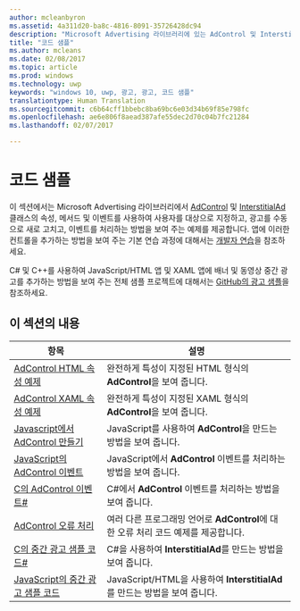 ```yaml
---
author: mcleanbyron
ms.assetid: 4a311d20-ba8c-4816-8091-35726428dc94
description: "Microsoft Advertising 라이브러리에 있는 AdControl 및 InterstitialAd 클래스의 속성, 메서드 및 이벤트를 사용하는 방법을 보여 주는 추가 예제를 가져오세요."
title: "코드 샘플"
ms.author: mcleans
ms.date: 02/08/2017
ms.topic: article
ms.prod: windows
ms.technology: uwp
keywords: "windows 10, uwp, 광고, 광고, 코드 샘플"
translationtype: Human Translation
ms.sourcegitcommit: c6b64cff1bbebc8ba69bc6e03d34b69f85e798fc
ms.openlocfilehash: ae6e806f8aead387afe55dec2d70c04b7fc21284
ms.lasthandoff: 02/07/2017

---
```


# <a name="code-samples"></a>코드 샘플




이 섹션에서는 Microsoft Advertising 라이브러리에서 [AdControl](https://msdn.microsoft.com/library/windows/apps/microsoft.advertising.winrt.ui.adcontrol.aspx) 및 [InterstitialAd](https://msdn.microsoft.com/library/windows/apps/microsoft.advertising.winrt.ui.interstitialad.aspx) 클래스의 속성, 메서드 및 이벤트를 사용하여 사용자를 대상으로 지정하고, 광고를 수동으로 새로 고치고, 이벤트를 처리하는 방법을 보여 주는 예제를 제공합니다. 앱에 이러한 컨트롤을 추가하는 방법을 보여 주는 기본 연습 과정에 대해서는 [개발자 연습](developer-walkthroughs.md)을 참조하세요.

C# 및 C++를 사용하여 JavaScript/HTML 앱 및 XAML 앱에 배너 및 동영상 중간 광고를 추가하는 방법을 보여 주는 전체 샘플 프로젝트에 대해서는 [GitHub의 광고 샘플](http://aka.ms/githubads)을 참조하세요.

## <a name="in-this-section"></a>이 섹션의 내용

|  항목    | 설명 |               
|----------|-------|
| [AdControl HTML 속성 예제](html-properties-example.md)     | 완전하게 특성이 지정된 HTML 형식의 **AdControl**을 보여 줍니다.        |
| [AdControl XAML 속성 예제](xaml-properties-example.md)     | 완전하게 특성이 지정된 XAML 형식의 **AdControl**을 보여 줍니다.        |
| [Javascript에서 AdControl 만들기](create-an-adcontrol-in-javascript.md)     | JavaScript를 사용하여 **AdControl**을 만드는 방법을 보여 줍니다.        |
| [JavaScript의 AdControl 이벤트](adcontrol-events-in-javascript.md)     | JavaScript에서 **AdControl** 이벤트를 처리하는 방법을 보여 줍니다.       |
| [C의 AdControl 이벤트#](adcontrol-events-in-c.md)     | C#에서 **AdControl** 이벤트를 처리하는 방법을 보여 줍니다.       |
| [AdControl 오류 처리](adcontrol-error-handling.md)     | 여러 다른 프로그래밍 언어로 **AdControl**에 대한 오류 처리 코드 예제를 제공합니다.        |
| [C의 중간 광고 샘플 코드#](interstitial-ad-sample-code-in-c.md)   | C#을 사용하여 <strong>InterstitialAd</strong>를 만드는 방법을 보여 줍니다.        |
| [JavaScript의 중간 광고 샘플 코드](interstitial-ad-sample-code-in-javascript.md)       | JavaScript/HTML을 사용하여 <strong>InterstitialAd</strong>를 만드는 방법을 보여 줍니다.        |



 

 

 

